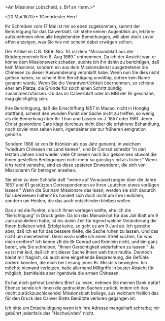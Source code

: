 <An Missionar Lobscheid, s. Brf an Herm.>*

 <20 Mai 1870>*
1Geehrtester Herr!

Ihr Schreiben vom 17 Mai ist mir so eben zugekommen, sammt der Berichtigung für das Calwerblatt. Ich stehe keinen Augenblick an, letztere aufzunehmen ohne alle begleitenden Bemerkungen, will aber doch zuvor offen anzeigen, was Sie wie mir scheint dabei erwägen sollten.

Der Artikel im C.B. 1869. Nro. 10. ist dem "Missionsblatt aus der Brüdergemeinde Nro 8. Aug 1869." entnommen. Da ich der Ansicht war, er könne dem Missionswerk schaden, suchte ich ihn dahin zu berichtigen, daß kein Missionar, sondern ein aus dem Missionsdienst ausgetretener die Chinesen zu dieser Auswanderung veranlaßt habe. Wenn nun Sie dies nicht gethan haben, so scheint Ihre Berichtigung unnöthig, sofern kein Name genannt wurde. Wenn Sie die Verantwortlichkeit übernehmen, so schiene eher am Platze, die Gründe für solch einen Schritt bündig zusammenzufassen. Ob das im Calwerblatt oder im MBl der Br geschähe, mag gleichgiltig sein.

Ihre Berichtigung, daß die Einschiffung 1857 in Macao, nicht in Hongkg stattfand, scheint den wunden Punkt der Sache nicht zu treffen, so wenig als die Bemerkung über Ihr Thun und Lassen im J. 1857 oder 1861. Jener Christ gewordene Cato klagt durchaus nicht über die erfahrene Behandlung, noch soviel man sehen kann, irgendeiner der zur früheren emigration gehörte.

Sondern 1866 ist von Br Krönlein als das Jahr genannt, in welchem "wiedrum Chinesen ins Land kamen"; und Br Conrad schreibt "in den letzten Jahren sind wieder viele Chinesen nach Sur gekommen obwohl die ihnen gestellten Bedingungen nicht mehr so günstig sind als früher." Wenn ichs recht verstehe, sind es diese späteren Einwanderer, die sich von Missionaren für betrogen ansehen.

Sie eilen zu dem Schluße daß "meine auf Voraussetzungen über die Jahre 1857 und 61 gestützten Correspondenten ev ihren Leutchen etwas vorlügen lassen." Wenn die Surinam Missionare das lesen, werden sie sich dadurch für überwiesen halten? Es handelt sich doch nicht um ihre Leutchen, sondern um Heiden, die das auch entschieden bleiben wollen.

Das sind die Punkte, die ich Ihnen vorlegen wollte, ehe ich die "Berichtigung" in Druck gebe. Da ich das Manuskript für das Juli Blatt am 9 Juni abzuliefern habe, ist bis dahin Zeit für irgend welche Veränderung die Ihnen belieben wird. Erfolgt keine, so geht es am 9 Juni ab. Ich gestehe aber, daß ich es für das bessere hielte, die Sache ruhen zu lassen. 
Und das nicht um meinetwillen. Denn wozu sollte ich einen Streit suchen, für was mich ereifern? Ich kenne zB die Br Conrad und Krönlein nicht, und bin ganz bereit, wie Sie schreiben, "Ihnen Gerechtigkeit widerfahren zu lassen." Ja es ist mir leid, daß ich mit dieser Sache Ihnen weh thun mußte. Dennoch bleibt mir fraglich, ob auch eine eingehende Besprechung, die Gefühle ändern könnten, die mich bei Lesung jenes Br. Missbl's bewegten. Ich möchte niemand verletzen, halte allerhand Mißgriffe in bester Absicht für möglich, bemitleide aber irgendwie die armen Chinesen.

Es hat mich gefreut Lechlers Brief zu lesen, nehmen Sie meinen Dank dafür! Ebenso sende ich Ihnen die gedruckten Sachen zurück, indem ich das (nicht zurückzuschickende) Missionsblatt beilege, aus welchem freilich das für den Druck des Calwer Blatts Benützte verloren gegangen ist.

Ich bitte um Entschuldigung wenn ich Ihre Adresse mangelhaft schreibe; mir gebührt jedenfalls das "Hochwürden" nicht.
